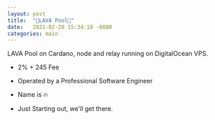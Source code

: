 ```yaml
---
layout: post
title:  "🌋LAVA Pool🌋"
date:   2021-02-28 15:34:18 -0800
categories: main
---
```


LAVA Pool on Cardano, node and relay running on DigitalOcean VPS.
 - 2% + 245 Fee
 - Operated by a Professional Software Engineer
 - Name is 🔥

 - Just Starting out, we'll get there.